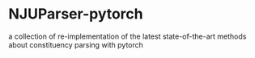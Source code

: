 # NJUParser-pytorch
a collection of re-implementation of the latest state-of-the-art methods about constituency parsing with pytorch
